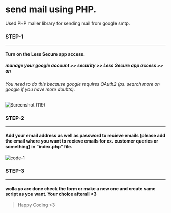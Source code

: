 # send mail using PHP.

Used PHP mailer library for sending mail from google smtp.

### STEP-1
---
#### Turn on the Less Secure app access.
##### manage your google account >> security >> Less Secure app access >> on
###### You need to do this because google requires OAuth2 (ps. search more on google if you have more doubts). 
![Screenshot (119)](https://user-images.githubusercontent.com/65725023/151662962-c6f1526e-8d42-448e-a421-1f513fdaadde.png)

### STEP-2
---
#### Add your email address as well as password to recieve emails (please add the email where you want to recieve emails for ex. customer queries or something) in "index.php" file.
![code-1](https://user-images.githubusercontent.com/65725023/151662999-fb5d3489-4858-41ef-aca4-a5e394d3c6d7.png)

### STEP-3
---
#### wolla yo are done check the form or make a new one and create same script as you want. Your choice afterall <3


>Happy Coding <3
